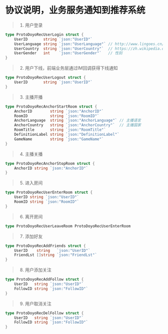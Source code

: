协议说明，业务服务通知到推荐系统
=====================================

> 1. 用户登录
```go
type ProtoDoyoRecUserLogin struct {
	UserID       string `json:"UserID"`
	UserLanguage string `json:"UserLanguage"` // http://www.lingoes.cn/zh/translator/langcode.htm
	UserCountry  string `json:"UserCountry"`  // https://zh.wikipedia.org/wiki/ISO_3166-1
	UserGender   int    `json:"UserGender"`   // 性别
}
```

> 2. 用户下线，前端业务层通过IM回调获得下线通知
```go
type ProtoDoyoRecUserLogout struct {
	UserID       string `json:"UserID"`
}
```

> 3. 主播开播
```go
type ProtoDoyoRecAnchorStartRoom struct {
	AnchorID        string `json:"AnchorID"`
	RoomID          string `json:"RoomID"`
	AnchorLanguage  string `json:"AnchorLanguage"` // 主播语言
	AnchorCountry   string `json:"AnchorCountry"`  // 主播国家
	RoomTitle       string `json:"RoomTitle"`
	DefinitionLabel string `json:"DefinitionLabel"`
	GameName        string `json:"GameName"`
}
```

> 4. 主播关播
```go
type ProtoDoyoRecAnchorStopRoom struct {
	AnchorID string `json:"AnchorID"`
}
```

> 5. 进入房间
```go
type ProtoDoyoRecUserEnterRoom struct {
	UserID string `json:"UserID"`
	RoomID string `json:"RoomID"`
}
```

> 6. 离开房间
```go
type ProtoDoyoRecUserLeaveRoom ProtoDoyoRecUserEnterRoom
```

> 7. 添加好友
```go
type ProtoDoyoRecAddFriends struct {
	UserID    string   `json:"UserID"`
	FriendLst []string `json:"FriendLst"`
}
```

> 8. 用户添加关注
```go
type ProtoDoyoRecAddFollow struct {
	UserID   string `json:"UserID"`
	FollowID string `json:"FollowID"`
}
```

> 9. 用户取消关注
```go
type ProtoDoyoRecDelFollow struct {
	UserID   string `json:"UserID"`
	FollowID string `json:"FollowID"`
}
```